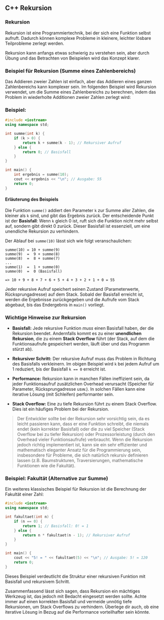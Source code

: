 ## C++ Rekursion

### Rekursion

Rekursion ist eine Programmiertechnik, bei der sich eine Funktion selbst aufruft. Dadurch können komplexe Probleme in kleinere, leichter lösbare Teilprobleme zerlegt werden.

Rekursion kann anfangs etwas schwierig zu verstehen sein, aber durch Übung und das Betrachten von Beispielen wird das Konzept klarer.

### Beispiel für Rekursion (Summe eines Zahlenbereichs)

Das Addieren zweier Zahlen ist einfach, aber das Addieren eines ganzen Zahlenbereichs kann komplexer sein. Im folgenden Beispiel wird Rekursion verwendet, um die Summe eines Zahlenbereichs zu berechnen, indem das Problem in wiederholte Additionen zweier Zahlen zerlegt wird:

### Beispiel:

```c++
#include <iostream>
using namespace std;

int summe(int k) {
    if (k > 0) {
        return k + summe(k - 1); // Rekursiver Aufruf
    } else {
        return 0; // Basisfall
    }
}

int main() {
    int ergebnis = summe(10);
    cout << ergebnis << "\n"; // Ausgabe: 55
    return 0;
}
```

#### Erläuterung des Beispiels

Die Funktion `summe()` addiert den Parameter `k` zur Summe aller Zahlen, die kleiner als `k` sind, und gibt das Ergebnis zurück. Der entscheidende Punkt ist der **Basisfall**: Wenn `k` gleich 0 ist, ruft sich die Funktion nicht mehr selbst auf, sondern gibt direkt 0 zurück. Dieser Basisfall ist essenziell, um eine unendliche Rekursion zu verhindern.

Der Ablauf bei `summe(10)` lässt sich wie folgt veranschaulichen:

```
summe(10) = 10 + summe(9)
summe(9)  =  9 + summe(8)
summe(8)  =  8 + summe(7)
...
summe(1)  =  1 + summe(0)
summe(0)  =  0 (Basisfall)

=> 10 + 9 + 8 + 7 + 6 + 5 + 4 + 3 + 2 + 1 + 0 = 55
```

Jeder rekursive Aufruf speichert seinen Zustand (Parameterwerte, Rücksprungadresse) auf dem Stack. Sobald der Basisfall erreicht ist, werden die Ergebnisse zurückgegeben und die Aufrufe vom Stack abgebaut, bis das Endergebnis in `main()` vorliegt.

### Wichtige Hinweise zur Rekursion

*   **Basisfall:** Jede rekursive Funktion *muss* einen Basisfall haben, der die Rekursion beendet. Andernfalls kommt es zu einer **unendlichen Rekursion**, die zu einem **Stack Overflow** führt (der Stack, auf dem die Funktionsaufrufe gespeichert werden, läuft über und das Programm stürzt ab).

*   **Rekursiver Schritt:** Der rekursive Aufruf muss das Problem in Richtung des Basisfalls verkleinern. Im obigen Beispiel wird `k` bei jedem Aufruf um 1 reduziert, bis der Basisfall `k == 0` erreicht ist.

*   **Performance:** Rekursion kann in manchen Fällen ineffizient sein, da jeder Funktionsaufruf zusätzlichen Overhead verursacht (Speicher für Parameter, Rücksprungadresse usw.). In solchen Fällen kann eine iterative Lösung (mit Schleifen) performanter sein.

*   **Stack Overflow:** Eine zu tiefe Rekursion führt zu einem Stack Overflow. Dies ist ein häufiges Problem bei der Rekursion.

> Der Entwickler sollte bei der Rekursion sehr vorsichtig sein, da es leicht passieren kann, dass er eine Funktion schreibt, die niemals endet (kein korrekter Basisfall) oder die zu viel Speicher (Stack Overflow bei zu tiefer Rekursion) oder Prozessorleistung (durch den Overhead vieler Funktionsaufrufe) verbraucht. Wenn die Rekursion jedoch richtig implementiert ist, kann sie ein sehr effizienter und mathematisch eleganter Ansatz für die Programmierung sein, insbesondere für Probleme, die sich natürlich rekursiv definieren lassen (z.B. Baumstrukturen, Traversierungen, mathematische Funktionen wie die Fakultät).

### Beispiel: Fakultät (Alternative zur Summe)

Ein weiteres klassisches Beispiel für Rekursion ist die Berechnung der Fakultät einer Zahl:

```c++
#include <iostream>
using namespace std;

int fakultaet(int n) {
    if (n == 0) {
        return 1; // Basisfall: 0! = 1
    } else {
        return n * fakultaet(n - 1); // Rekursiver Aufruf
    }
}

int main() {
    cout << "5! = " << fakultaet(5) << "\n"; // Ausgabe: 5! = 120
    return 0;
}
```

Dieses Beispiel verdeutlicht die Struktur einer rekursiven Funktion mit Basisfall und rekursivem Schritt.

Zusammenfassend lässt sich sagen, dass Rekursion ein mächtiges Werkzeug ist, das jedoch mit Bedacht eingesetzt werden sollte. Achte immer auf einen korrekten Basisfall und vermeide unnötig tiefe Rekursionen, um Stack Overflows zu verhindern. Überlege dir auch, ob eine iterative Lösung in Bezug auf die Performance vorteilhafter sein könnte.

